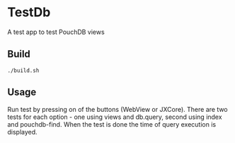 # TestDb
A test app to test PouchDB views

## Build
`./build.sh`

## Usage
Run test by pressing on of the buttons (WebView or JXCore).
There are two tests for each option - one using views and db.query, second using index and pouchdb-find.
When the test is done the time of query execution is displayed.
 
